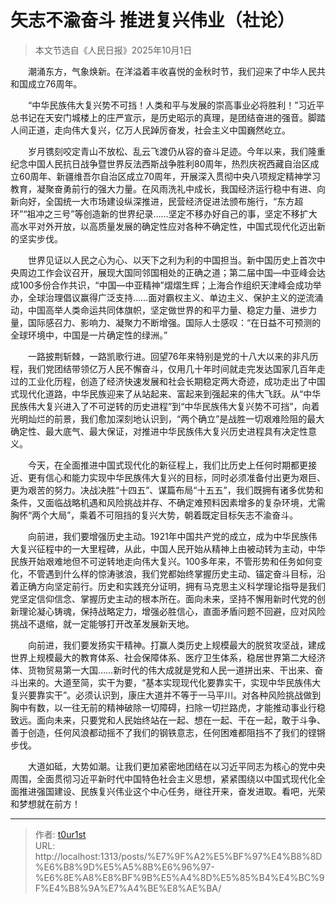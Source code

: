# 矢志不渝奋斗 推进复兴伟业（社论）


> 本文节选自《人民日报》2025年10月1日

　　潮涌东方，气象焕新。在洋溢着丰收喜悦的金秋时节，我们迎来了中华人民共和国成立76周年。

　　“中华民族伟大复兴势不可挡！人类和平与发展的崇高事业必将胜利！”习近平总书记在天安门城楼上的庄严宣示，是历史昭示的真理，是团结奋进的强音。脚踏人间正道，走向伟大复兴，亿万人民踔厉奋发，社会主义中国巍然屹立。

　　岁月镌刻咬定青山不放松、乱云飞渡仍从容的奋斗足迹。今年以来，我们隆重纪念中国人民抗日战争暨世界反法西斯战争胜利80周年，热烈庆祝西藏自治区成立60周年、新疆维吾尔自治区成立70周年，开展深入贯彻中央八项规定精神学习教育，凝聚奋勇前行的强大力量。在风雨洗礼中成长，我国经济运行稳中有进、向新向好，全国统一大市场建设纵深推进，民营经济促进法颁布施行，“东方超环”“祖冲之三号”等创造新的世界纪录……坚定不移办好自己的事，坚定不移扩大高水平对外开放，以高质量发展的确定性应对各种不确定性，中国式现代化迈出新的坚实步伐。

　　世界见证以人民之心为心、以天下之利为利的中国担当。新中国历史上首次中央周边工作会议召开，展现大国同邻国相处的正确之道；第二届中国—中亚峰会达成100多份合作共识，“中国—中亚精神”熠熠生辉；上海合作组织天津峰会成功举办，全球治理倡议赢得广泛支持……面对霸权主义、单边主义、保护主义的逆流涌动，中国高举人类命运共同体旗帜，坚定做世界的和平力量、稳定力量、进步力量，国际感召力、影响力、凝聚力不断增强。国际人士感叹：“在日益不可预测的全球环境中，中国是一片确定性的绿洲。”

　　一路披荆斩棘，一路凯歌行进。回望76年来特别是党的十八大以来的非凡历程，我们党团结带领亿万人民不懈奋斗，仅用几十年时间就走完发达国家几百年走过的工业化历程，创造了经济快速发展和社会长期稳定两大奇迹，成功走出了中国式现代化道路，中华民族迎来了从站起来、富起来到强起来的伟大飞跃。从“中华民族伟大复兴进入了不可逆转的历史进程”到“中华民族伟大复兴势不可挡”，向着光明灿烂的前景，我们愈加深刻地认识到，“两个确立”是战胜一切艰难险阻的最大确定性、最大底气、最大保证，对推进中华民族伟大复兴历史进程具有决定性意义。

　　今天，在全面推进中国式现代化的新征程上，我们比历史上任何时期都更接近、更有信心和能力实现中华民族伟大复兴的目标，同时必须准备付出更为艰巨、更为艰苦的努力。决战决胜“十四五”、谋篇布局“十五五”，我们既拥有诸多优势和条件，又面临战略机遇和风险挑战并存、不确定难预料因素增多的复杂环境，尤需胸怀“两个大局”，乘着不可阻挡的复兴大势，朝着既定目标矢志不渝奋斗。

　　向前进，我们要增强历史主动。1921年中国共产党的成立，成为中华民族伟大复兴征程中的一大里程碑，从此，中国人民开始从精神上由被动转为主动，中华民族开始艰难地但不可逆转地走向伟大复兴。100多年来，不管形势和任务如何变化，不管遇到什么样的惊涛骇浪，我们党都始终掌握历史主动、锚定奋斗目标，沿着正确方向坚定前行。历史和实践充分证明，拥有马克思主义科学理论指导是我们党坚定信仰信念、掌握历史主动的根本所在。面向未来，坚持不懈用新时代党的创新理论凝心铸魂，保持战略定力，增强必胜信心，直面矛盾问题不回避，应对风险挑战不退缩，就一定能够打开改革发展新天地。

　　向前进，我们要发扬实干精神。打赢人类历史上规模最大的脱贫攻坚战，建成世界上规模最大的教育体系、社会保障体系、医疗卫生体系，稳居世界第二大经济体、货物贸易第一大国……新时代的伟大成就是党和人民一道拼出来、干出来、奋斗出来的。大道至简，实干为要，“基本实现现代化要靠实干，实现中华民族伟大复兴要靠实干”。必须认识到，康庄大道并不等于一马平川。对各种风险挑战做到胸中有数，以一往无前的精神破除一切障碍，扫除一切拦路虎，才能推动事业行稳致远。面向未来，只要党和人民始终站在一起、想在一起、干在一起，敢于斗争、善于创造，任何风浪都动摇不了我们的钢铁意志，任何困难都阻挡不了我们的铿锵步伐。

　　大道如砥，大势如潮。让我们更加紧密地团结在以习近平同志为核心的党中央周围，全面贯彻习近平新时代中国特色社会主义思想，紧紧围绕以中国式现代化全面推进强国建设、民族复兴伟业这个中心任务，继往开来，奋发进取。看吧，光荣和梦想就在前方！

---

> 作者: [t0ur1st](https://github.com/tyd2000)  
> URL: http://localhost:1313/posts/%E7%9F%A2%E5%BF%97%E4%B8%8D%E6%B8%9D%E5%A5%8B%E6%96%97-%E6%8E%A8%E8%BF%9B%E5%A4%8D%E5%85%B4%E4%BC%9F%E4%B8%9A%E7%A4%BE%E8%AE%BA/  

